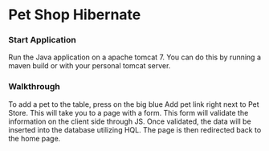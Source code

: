 # Pet Shop Hibernate

### Start Application
Run the Java application on a apache tomcat 7. You can do this by running a maven build
or with your personal tomcat server. 

### Walkthrough
To add a pet to the table, press on the big blue Add pet link right next to Pet Store. This will take
you to a page with a form. This form will validate the information on the client side through JS.
Once validated, the data will be inserted into the database utilizing HQL. The page is then redirected
back to the home page.
